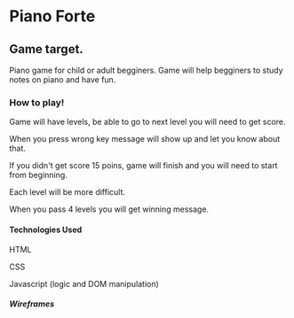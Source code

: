 # Piano Forte

## Game target.
Piano game for child or adult begginers. Game will help begginers to study notes on piano and have fun.

### How to play!

Game will have levels, be able to go to next level you will need to get score.

When you press wrong key message will show up and let you know about that.


If you didn't get score 15 poins, game will finish and you will need to start from beginning.

Each level will be more difficult.

When you pass 4 levels you will get winning message.



#### Technologies Used 
 HTML 

 CSS 

 Javascript (logic and DOM manipulation)

##### Wireframes  
